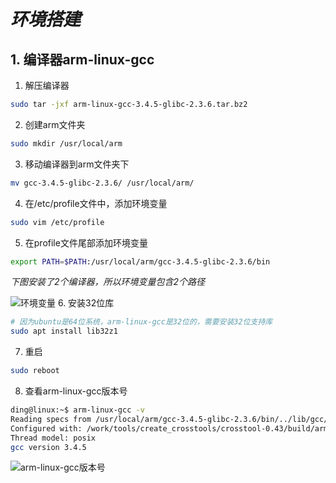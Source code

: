# _环境搭建_

## 1. 编译器arm-linux-gcc

1. 解压编译器
```sh
sudo tar -jxf arm-linux-gcc-3.4.5-glibc-2.3.6.tar.bz2
```
2. 创建arm文件夹
```sh
sudo mkdir /usr/local/arm
```
3. 移动编译器到arm文件夹下
```sh
mv gcc-3.4.5-glibc-2.3.6/ /usr/local/arm/
```
4. 在/etc/profile文件中，添加环境变量
```sh
sudo vim /etc/profile
```
5. 在profile文件尾部添加环境变量
```sh
export PATH=$PATH:/usr/local/arm/gcc-3.4.5-glibc-2.3.6/bin
```
*下图安装了2个编译器，所以环境变量包含2个路径*


![环境变量](https://ding-aliyun.oss-cn-shenzhen.aliyuncs.com/s3c2440/1.1%20PATH.png)
6. 安装32位库
```sh
# 因为ubuntu是64位系统，arm-linux-gcc是32位的，需要安装32位支持库
sudo apt install lib32z1
```
7. 重启
```sh
sudo reboot
```
8. 查看arm-linux-gcc版本号
```sh
ding@linux:~$ arm-linux-gcc -v
Reading specs from /usr/local/arm/gcc-3.4.5-glibc-2.3.6/bin/../lib/gcc/arm-linux/3.4.5/specs
Configured with: /work/tools/create_crosstools/crosstool-0.43/build/arm-linux/gcc-3.4.5-glibc-2.3.6/gcc-3.4.5/configure --target=arm-linux --host=i686-host_pc-linux-gnu --prefix=/work/tools/gcc-3.4.5-glibc-2.3.6 --with-float=soft --with-headers=/work/tools/gcc-3.4.5-glibc-2.3.6/arm-linux/include --with-local-prefix=/work/tools/gcc-3.4.5-glibc-2.3.6/arm-linux --disable-nls --enable-threads=posix --enable-symvers=gnu --enable-__cxa_atexit --enable-languages=c,c++ --enable-shared --enable-c99 --enable-long-long
Thread model: posix
gcc version 3.4.5
```
![arm-linux-gcc版本号](https://ding-aliyun.oss-cn-shenzhen.aliyuncs.com/s3c2440/1.2%20arm-linux-gcc%20version.png)
